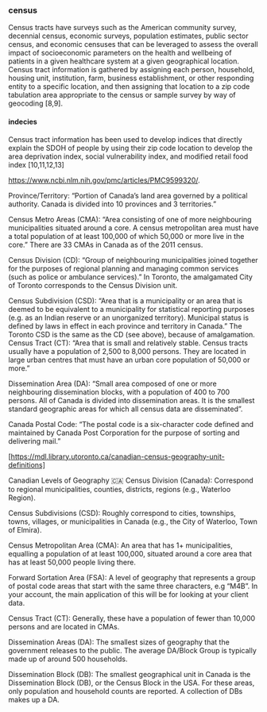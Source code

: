 


### census

Census tracts have surveys such as the American community survey, decennial census, economic surveys, population estimates, public sector census, and economic censuses that can be leveraged to assess the overall impact of socioeconomic parameters on the health and wellbeing of patients in a given healthcare system at a given geographical location. Census tract information is gathered by assigning each person, household, housing unit, institution, farm, business establishment, or other responding entity to a specific location, and then assigning that location to a zip code tabulation area appropriate to the census or sample survey by way of geocoding [8,9].

#### indecies 

Census tract information has been used to develop indices that directly explain the SDOH of people by using their zip code location to develop the area deprivation index, social vulnerability index, and modified retail food index [10,11,12,13]

https://www.ncbi.nlm.nih.gov/pmc/articles/PMC9599320/. 


Province/Territory: “Portion of Canada’s land area governed by a political authority. Canada is divided into 10 provinces and 3 territories.”

Census Metro Areas (CMA): “Area consisting of one of more neighbouring municipalities situated around a core. A census metropolitan area must have a total population of at least 100,000 of which 50,000 or more live in the core.” There are 33 CMAs in Canada as of the 2011 census.

Census Division (CD): “Group of neighbouring municipalities joined together for the purposes of regional planning and managing common services (such as police or ambulance services).” In Toronto, the amalgamated City of Toronto corresponds to the Census Division unit.

Census Subdivision (CSD): “Area that is a municipality or an area that is deemed to be equivalent to a municipality for statistical reporting purposes (e.g. as an Indian reserve or an unorganized territory). Municipal status is defined by laws in effect in each province and territory in Canada.” The Toronto CSD is the same as the CD (see above), because of amalgamation.
Census Tract (CT): “Area that is small and relatively stable. Census tracts usually have a population of 2,500 to 8,000 persons. They are located in large urban centres that must have an urban core population of 50,000 or more.”

Dissemination Area (DA): “Small area composed of one or more neighbouring dissemination blocks, with a population of 400 to 700 persons. All of Canada is divided into dissemination areas. It is the smallest standard geographic 
areas for which all census data are disseminated”.

Canada Postal Code: “The postal code is a six-character code defined and maintained by Canada Post Corporation for the purpose of sorting and delivering mail.”


[https://mdl.library.utoronto.ca/canadian-census-geography-unit-definitions]

Canadian Levels of Geography  🇨🇦
Census Division (Canada):
Correspond to regional municipalities, counties, districts, regions (e.g., Waterloo Region). 

 

Census Subdivisions (CSD):
Roughly correspond to cities, townships, towns, villages, or municipalities in Canada (e.g., the City of Waterloo, Town of Elmira).

 

Census Metropolitan Area (CMA):
An area that has 1+ municipalities, equalling a population of at least 100,000, situated around a core area that has at least 50,000 people living there.

 

Forward Sortation Area (FSA):
A level of geography that represents a group of postal code areas that start with the same three characters, e.g “M4B”. In your account, the main application of this will be for looking at your client data.

 

Census Tract (CT):
Generally, these have a population of fewer than 10,000 persons and are located in CMAs.

 

Dissemination Areas (DA):
The smallest sizes of geography that the government releases to the public. The average DA/Block Group is typically made up of around 500 households. 

 

Dissemination Block (DB):
The smallest geographical unit in Canada is the Dissemination Block (DB), or the Census Block in the USA. For these areas, only population and household counts are reported. A collection of DBs makes up a DA.





